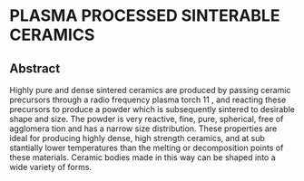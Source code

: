 # PLASMA PROCESSED SINTERABLE CERAMICS

## Abstract
Highly pure and dense sintered ceramics are produced by passing ceramic precursors through a radio frequency plasma torch 11 , and reacting these precursors to produce a powder which is subsequently sintered to desirable shape and size. The powder is very reactive, fine, pure, spherical, free of agglomera tion and has a narrow size distribution. These properties are ideal for producing highly dense, high strength ceramics, and at sub stantially lower temperatures than the melting or decomposition points of these materials. Ceramic bodies made in this way can be shaped into a wide variety of forms.
